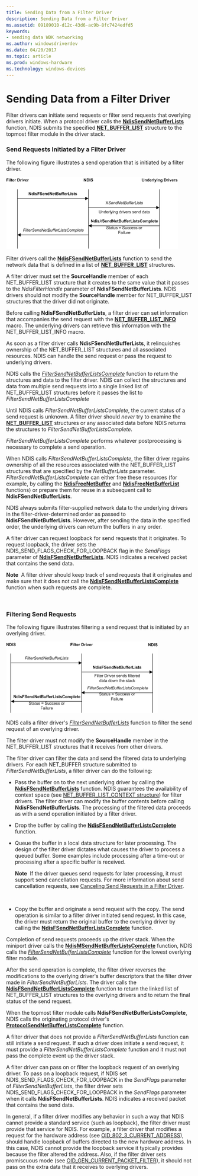 ```yaml
---
title: Sending Data from a Filter Driver
description: Sending Data from a Filter Driver
ms.assetid: 09189010-d12c-43d6-ac9b-8fc7424edfd5
keywords:
- sending data WDK networking
ms.author: windowsdriverdev
ms.date: 04/20/2017
ms.topic: article
ms.prod: windows-hardware
ms.technology: windows-devices
---
```


# Sending Data from a Filter Driver





Filter drivers can initiate send requests or filter send requests that overlying drivers initiate. When a protocol driver calls the [**NdisSendNetBufferLists**](https://msdn.microsoft.com/library/windows/hardware/ff564535) function, NDIS submits the specified [**NET\_BUFFER\_LIST**](https://msdn.microsoft.com/library/windows/hardware/ff568388) structure to the topmost filter module in the driver stack.

### Send Requests Initiated by a Filter Driver

The following figure illustrates a send operation that is initiated by a filter driver.

![diagram illustrating a send operation initiated by a filter driver](images/filtersend.png)

Filter drivers call the [**NdisFSendNetBufferLists**](https://msdn.microsoft.com/library/windows/hardware/ff562616) function to send the network data that is defined in a list of [**NET\_BUFFER\_LIST**](https://msdn.microsoft.com/library/windows/hardware/ff568388) structures.

A filter driver must set the **SourceHandle** member of each NET\_BUFFER\_LIST structure that it creates to the same value that it passes to the *NdisFilterHandle* parameter of **NdisFSendNetBufferLists**. NDIS drivers should not modify the **SourceHandle** member for NET\_BUFFER\_LIST structures that the driver did not originate.

Before calling **NdisFSendNetBufferLists**, a filter driver can set information that accompanies the send request with the [**NET\_BUFFER\_LIST\_INFO**](https://msdn.microsoft.com/library/windows/hardware/ff568401) macro. The underlying drivers can retrieve this information with the NET\_BUFFER\_LIST\_INFO macro.

As soon as a filter driver calls **NdisFSendNetBufferLists**, it relinquishes ownership of the NET\_BUFFER\_LIST structures and all associated resources. NDIS can handle the send request or pass the request to underlying drivers.

NDIS calls the [*FilterSendNetBufferListsComplete*](https://msdn.microsoft.com/library/windows/hardware/ff549967) function to return the structures and data to the filter driver. NDIS can collect the structures and data from multiple send requests into a single linked list of NET\_BUFFER\_LIST structures before it passes the list to *FilterSendNetBufferListsComplete*

Until NDIS calls *FilterSendNetBufferListsComplete*, the current status of a send request is unknown. A filter driver should *never* try to examine the [**NET\_BUFFER\_LIST**](https://msdn.microsoft.com/library/windows/hardware/ff568388) structures or any associated data before NDIS returns the structures to *FilterSendNetBufferListsComplete*.

*FilterSendNetBufferListsComplete* performs whatever postprocessing is necessary to complete a send operation.

When NDIS calls *FilterSendNetBufferListsComplete*, the filter driver regains ownership of all the resources associated with the NET\_BUFFER\_LIST structures that are specified by the *NetBufferLists* parameter. *FilterSendNetBufferListsComplete* can either free these resources (for example, by calling the [**NdisFreeNetBuffer**](https://msdn.microsoft.com/library/windows/hardware/ff562582) and [**NdisFreeNetBufferList**](https://msdn.microsoft.com/library/windows/hardware/ff562583) functions) or prepare them for reuse in a subsequent call to **NdisFSendNetBufferLists**.

NDIS always submits filter-supplied network data to the underlying drivers in the filter-driver-determined order as passed to **NdisFSendNetBufferLists**. However, after sending the data in the specified order, the underlying drivers can return the buffers in any order.

A filter driver can request loopback for send requests that it originates. To request loopback, the driver sets the NDIS\_SEND\_FLAGS\_CHECK\_FOR\_LOOPBACK flag in the *SendFlags* parameter of [**NdisFSendNetBufferLists**](https://msdn.microsoft.com/library/windows/hardware/ff562616). NDIS indicates a received packet that contains the send data.

**Note**  A filter driver should keep track of send requests that it originates and make sure that it does not call the [**NdisFSendNetBufferListsComplete**](https://msdn.microsoft.com/library/windows/hardware/ff562618) function when such requests are complete.

 

### Filtering Send Requests

The following figure illustrates filtering a send request that is initiated by an overlying driver.

![diagram illustrating filtering a send request that is initiated by an overlying driver](images/sendfilter.png)

NDIS calls a filter driver's [*FilterSendNetBufferLists*](https://msdn.microsoft.com/library/windows/hardware/ff549966) function to filter the send request of an overlying driver.

The filter driver must not modify the **SourceHandle** member in the NET\_BUFFER\_LIST structures that it receives from other drivers.

The filter driver can filter the data and send the filtered data to underlying drivers. For each NET\_BUFFER structure submitted to *FilterSendNetBufferLists*, a filter driver can do the following:

-   Pass the buffer on to the next underlying driver by calling the [**NdisFSendNetBufferLists**](https://msdn.microsoft.com/library/windows/hardware/ff562616) function. NDIS guarantees the availability of context space (see [NET\_BUFFER\_LIST\_CONTEXT structure](net-buffer-list-context-structure.md)) for filter drivers. The filter driver can modify the buffer contents before calling **NdisFSendNetBufferLists**. The processing of the filtered data proceeds as with a send operation initiated by a filter driver.

-   Drop the buffer by calling the [**NdisFSendNetBufferListsComplete**](https://msdn.microsoft.com/library/windows/hardware/ff562618) function.

-   Queue the buffer in a local data structure for later processing. The design of the filter driver dictates what causes the driver to process a queued buffer. Some examples include processing after a time-out or processing after a specific buffer is received.

    **Note**  If the driver queues send requests for later processing, it must support send cancellation requests. For more information about send cancellation requests, see [Canceling Send Requests in a Filter Driver](canceling-a-send-request-in-a-filter-driver.md).

     

-   Copy the buffer and originate a send request with the copy. The send operation is similar to a filter driver initiated send request. In this case, the driver must return the original buffer to the overlying driver by calling the [**NdisFSendNetBufferListsComplete**](https://msdn.microsoft.com/library/windows/hardware/ff562618) function.

Completion of send requests proceeds up the driver stack. When the miniport driver calls the [**NdisMSendNetBufferListsComplete**](https://msdn.microsoft.com/library/windows/hardware/ff563668) function, NDIS calls the [*FilterSendNetBufferListsComplete*](https://msdn.microsoft.com/library/windows/hardware/ff549967) function for the lowest overlying filter module.

After the send operation is complete, the filter driver reverses the modifications to the overlying driver's buffer descriptors that the filter driver made in *FilterSendNetBufferLists*. The driver calls the [**NdisFSendNetBufferListsComplete**](https://msdn.microsoft.com/library/windows/hardware/ff562618) function to return the linked list of NET\_BUFFER\_LIST structures to the overlying drivers and to return the final status of the send request.

When the topmost filter module calls **NdisFSendNetBufferListsComplete**, NDIS calls the originating protocol driver's [**ProtocolSendNetBufferListsComplete**](https://msdn.microsoft.com/library/windows/hardware/ff570268) function.

A filter driver that does not provide a *FilterSendNetBufferLists* function can still initiate a send request. If such a driver does initiate a send request, it must provide a *FilterSendNetBufferListsComplete* function and it must not pass the complete event up the driver stack.

A filter driver can pass on or filter the loopback request of an overlying driver. To pass on a loopback request, if NDIS set NDIS\_SEND\_FLAGS\_CHECK\_FOR\_LOOPBACK in the *SendFlags* parameter of *FilterSendNetBufferLists*, the filter driver sets NDIS\_SEND\_FLAGS\_CHECK\_FOR\_LOOPBACK in the *SendFlags* parameter when it calls **NdisFSendNetBufferLists**. NDIS indicates a received packet that contains the send data.

In general, if a filter driver modifies any behavior in such a way that NDIS cannot provide a standard service (such as loopback), the filter driver must provide that service for NDIS. For example, a filter driver that modifies a request for the hardware address (see [OID\_802\_3\_CURRENT\_ADDRESS](https://msdn.microsoft.com/library/windows/hardware/ff569069)), should handle loopback of buffers directed to the new hardware address. In this case, NDIS cannot provide the loopback service it typically provides because the filter altered the address. Also, if the filter driver sets promiscuous mode (see [OID\_GEN\_CURRENT\_PACKET\_FILTER](https://msdn.microsoft.com/library/windows/hardware/ff569575)), it should not pass on the extra data that it receives to overlying drivers.

 

 





